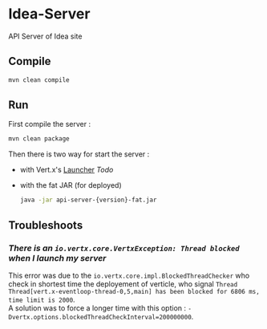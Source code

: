 # Idea-Server
API Server of Idea site

## Compile
```bash
mvn clean compile
```

## Run
First compile the server :
```bash
mvn clean package
```

Then there is two way for start the server :
  * with Vert.x's [Launcher](http://vertx.io/docs/apidocs/io/vertx/core/Launcher.htmll)
    *Todo*

  * with the fat JAR (for deployed)
    ```bash
    java -jar api-server-{version}-fat.jar
    ```

## Troubleshoots
### _There is an `io.vertx.core.VertxException: Thread blocked` when I launch my server_
This error was due to the `io.vertx.core.impl.BlockedThreadChecker` who check in shortest time
 the deployement of verticle, who signal `Thread Thread[vert.x-eventloop-thread-0,5,main]
  has been blocked for 6806 ms, time limit is 2000`.  
A solution was to force a longer time with this option : `-Dvertx.options.blockedThreadCheckInterval=200000000`.
